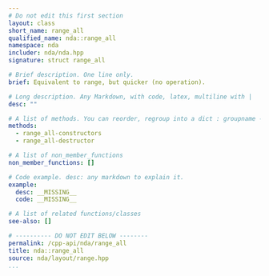 ```yaml
---
# Do not edit this first section
layout: class
short_name: range_all
qualified_name: nda::range_all
namespace: nda
includer: nda/nda.hpp
signature: struct range_all

# Brief description. One line only.
brief: Equivalent to range, but quicker (no operation).

# Long description. Any Markdown, with code, latex, multiline with |
desc: ""

# A list of methods. You can reorder, regroup into a dict : groupname -> list
methods:
  - range_all-constructors
  - range_all-destructor

# A list of non_member_functions
non_member_functions: []

# Code example. desc: any markdown to explain it.
example:
  desc: __MISSING__
  code: __MISSING__

# A list of related functions/classes
see-also: []

# ---------- DO NOT EDIT BELOW --------
permalink: /cpp-api/nda/range_all
title: nda::range_all
source: nda/layout/range.hpp
...
```


